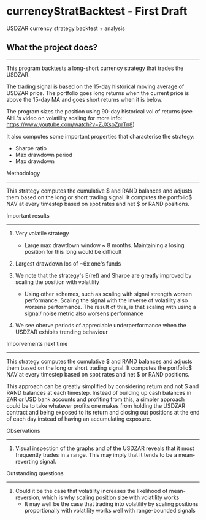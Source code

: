 # currencyStratBacktest - First Draft
USDZAR currency strategy backtest + analysis

## What the project does?
**************************
This program backtests a long-short currency strategy that trades the USDZAR.

The trading signal is based on the 15-day historical moving average of USDZAR price. The portfolio goes long returns when the current price is above the 15-day MA and goes short returns when it is below.

The program sizes the position using 90-day historical vol of returns (see AHL's video on volatility scaling for more info: https://www.youtube.com/watch?v=ZJXsoZprTn8)

It also computes some important properties that characterise the strategy:
  - Sharpe ratio
  - Max drawdown period
  - Max drawdown
  
Methodology
***********
This strategy computes the cumulative $ and RAND balances and adjusts them based on the long or short trading signal. It computes the portfolio$ NAV at every timestep based on spot rates and net $ or RAND positions.

Important results
*****************
1. Very volatile strategy
    - Large max drawdown window ~ 8 months. Maintaining a losing position for this long would be difficult

2. Largest drawdown los of ~6x one's funds

3. We note that the strategy's E(ret) and Sharpe are greatly improved by scaling the position with volatility
    - Using other schemes, such as scaling with signal strength worsen performance. Scaling the signal with the inverse of volatility also worsens    performance. The result of this, is that scaling with using a signal/ noise metric also worsens performance

4. We see oberve periods of appreciable underperformance when the USDZAR exhibits trending behaviour

Imporvements next time
**********************
This strategy computes the cumulative $ and RAND balances and adjusts them based on the long or short trading signal. It computes the portfolio$ NAV at every timestep based on spot rates and net $ or RAND positions. 

This approach can be greatly simplified by considering return and not $ and RAND balances at each timestep. Instead of building up cash balances in ZAR or USD bank accounts and profiting from this, a simpler approach could be to take whatever profits one makes from holding the USDZAR contract and being exposed to its return and closing out positions at the end of each day instead of having an accumulating exposure.

Observations
************
1. Visual inspection of the graphs and of the USDZAR reveals that it most frequently trades in a range. This may imply that it tends to be a mean-reverting signal.

Outstanding questions
*********************
1.  Could it be the case that volatility increases the likelihood of mean-reversion, which is why scaling position size with volatility works
    - It may well be the case that trading into volatility by scaling positions proportionally with volatility works well with range-bounded signals


